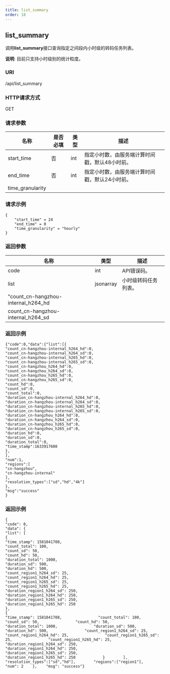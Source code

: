 ```yaml
---
title: list_summary
order: 18
---
```


## list_summary

调用**list_summary**接口查询指定之间段内小时级的转码任务列表。<!--这个需要确认一下是不是这个意思-->

**说明**: 目前只支持小时级别的统计粒度。<!--这个不用说明吧？-->

### URI

/api/list_summary



### HTTP请求方式

GET



### 请求参数

| 名称             | 是否必填 | 类型 | 描述                                                    |
| ---------------- | -------- | ---- | ------------------------------------------------------- |
| start_time       | 否       | int  | 指定小时数，由服务端计算时间戳，默认48小时前。<!--？--> |
| end_time         | 否       | int  | 指定小时数，由服务端计算时间戳，默认24小时前。          |
| time_granularity |          |      |                                                         |



### 请求示例

```
{
    "start_time" = 24
    "end_time" = 0
    "time_granularity" = "hourly"
}
```



### 返回参数<!--待完善-->

| 名称                                | 类型      | 描述                 |
| ----------------------------------- | --------- | -------------------- |
| code                                | int       | API错误码。          |
| list                                | jsonarray | 小时级转码任务列表。 |
| "count_cn-hangzhou-internal_h264_hd |           |                      |
| count_cn-hangzhou-internal_h264_sd  |           |                      |



### 返回示例<!--（新言提供的示例）-->

```
{"code":0,"data":{"list":[{
"count_cn-hangzhou-internal_h264_hd":0,
"count_cn-hangzhou-internal_h264_sd":0,
"count_cn-hangzhou-internal_h265_hd":0,
"count_cn-hangzhou-internal_h265_sd":0,
"count_cn-hangzhou_h264_hd":0,
"count_cn-hangzhou_h264_sd":0,
"count_cn-hangzhou_h265_hd":0,
"count_cn-hangzhou_h265_sd":0,
"count_hd":0,
"count_sd":0,
"count_total":0,
"duration_cn-hangzhou-internal_h264_hd":0,
"duration_cn-hangzhou-internal_h264_sd":0,
"duration_cn-hangzhou-internal_h265_hd":0,
"duration_cn-hangzhou-internal_h265_sd":0,
"duration_cn-hangzhou_h264_hd":0,
"duration_cn-hangzhou_h264_sd":0,
"duration_cn-hangzhou_h265_hd":0,
"duration_cn-hangzhou_h265_sd":0,
"duration_hd":0,
"duration_sd":0,
"duration_total":0,
"time_stamp":1633917600
},
],
"num":1,
"regions":[
"cn-hangzhou",
"cn-hangzhou-internal"
],
"resolution_types":["sd","hd","4k"]
},
"msg":"success"
}
```



### 返回示例 

```
{    
"code": 0,    
"data": {       
"list": [           
{                
"time_stamp": 1581041708,               
"count_total": 100,                
"count_sd": 50,                
"count_hd": 50,                
"duration_total": 1000,                
"duration_sd": 500,               
"duration_hd": 500,               
"count_region1_h264_sd": 25,               
"count_region1_h264_hd": 25,               
"count_region1_h265_sd": 25,               
"count_region1_h265_hd": 25,               
"duration_region1_h264_sd": 250,                
"duration_region1_h264_hd": 250,                
"duration_region1_h265_sd": 250,               
"duration_region1_h265_hd": 250           
},            
{               
"time_stamp": 1581041708,                "count_total": 100,                "count_sd": 50,                "count_hd": 50,                "duration_total": 1000,                "duration_sd": 500,                "duration_hd": 500,                "count_region1_h264_sd": 25,                "count_region1_h264_hd": 25,                "count_region1_h265_sd": 25,                "count_region1_h265_hd": 25,                "duration_region1_h264_sd": 250,                "duration_region1_h264_hd": 250,                "duration_region1_h265_sd": 250,                "duration_region1_h265_hd": 250            }        ],        "resolution_types":["sd","hd"],        "regions":["region1"],        "num": 2    },    "msg": "success"}
```
